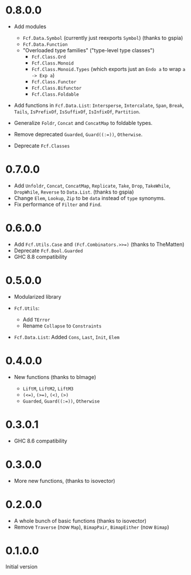 # 0.8.0.0

- Add modules
    + `Fcf.Data.Symbol` (currently just reexports `Symbol`) (thanks to gspia)
    + `Fcf.Data.Function`
    + "Overloaded type families" ("type-level type classes")
        * `Fcf.Class.Ord`
        * `Fcf.Class.Monoid`
        * `Fcf.Class.Monoid.Types` (which exports just an `Endo a` to wrap `a -> Exp a`)
        * `Fcf.Class.Functor`
        * `Fcf.Class.Bifunctor`
        * `Fcf.Class.Foldable`

- Add functions in `Fcf.Data.List`:
  `Intersperse`, `Intercalate`, `Span`, `Break`, `Tails`, `IsPrefixOf`,
  `IsSuffixOf`, `IsInfixOf`, `Partition`.
- Generalize `Foldr`, `Concat` and `ConcatMap` to foldable types.

- Remove deprecated `Guarded`, `Guard((:=))`, `Otherwise`.
- Deprecate `Fcf.Classes`

# 0.7.0.0

- Add `Unfoldr`, `Concat`, `ConcatMap`, `Replicate`, `Take`, `Drop`,
  `TakeWhile`, `DropWhile`, `Reverse` to `Data.List`. (thanks to gspia)
- Change `Elem`, `Lookup`, `Zip` to be `data` instead of `type` synonyms.
- Fix performance of `Filter` and `Find`.

# 0.6.0.0

- Add `Fcf.Utils.Case` and `(Fcf.Combinators.>>=)` (thanks to TheMatten)
- Deprecate `Fcf.Bool.Guarded`
- GHC 8.8 compatibility

# 0.5.0.0

- Modularized library

- `Fcf.Utils`:

    + Add `TError`
    + Rename `Collapse` to `Constraints`

- `Fcf.Data.List`: Added `Cons`, `Last`, `Init`, `Elem`

# 0.4.0.0

- New functions (thanks to blmage)

    + `LiftM`, `LiftM2`, `LiftM3`
    + `(<=)`, `(>=)`, `(<)`, `(>)`
    + `Guarded`, `Guard((:=))`, `Otherwise`

# 0.3.0.1

- GHC 8.6 compatibility

# 0.3.0.0

- More new functions, (thanks to isovector)

# 0.2.0.0

- A whole bunch of basic functions (thanks to isovector)
- Remove `Traverse` (now `Map`), `BimapPair`, `BimapEither` (now `Bimap`)

# 0.1.0.0

Initial version

